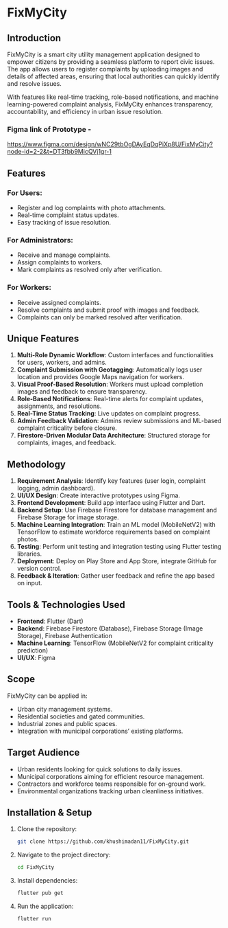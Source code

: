 # FixMyCity 

## Introduction
FixMyCity is a smart city utility management application designed to empower citizens by providing a seamless platform to report civic issues. The app allows users to register complaints by uploading images and details of affected areas, ensuring that local authorities can quickly identify and resolve issues.

With features like real-time tracking, role-based notifications, and machine learning-powered complaint analysis, FixMyCity enhances transparency, accountability, and efficiency in urban issue resolution.

### Figma link of Prototype - 
https://www.figma.com/design/wNC29tbOgDAyEqDqPiXp8U/FixMyCity?node-id=2-2&t=DT3fbb9MicQVj1gr-1

## Features
### For Users:
- Register and log complaints with photo attachments.
- Real-time complaint status updates.
- Easy tracking of issue resolution.

### For Administrators:
- Receive and manage complaints.
- Assign complaints to workers.
- Mark complaints as resolved only after verification.

### For Workers:
- Receive assigned complaints.
- Resolve complaints and submit proof with images and feedback.
- Complaints can only be marked resolved after verification.

## Unique Features
1. **Multi-Role Dynamic Workflow**: Custom interfaces and functionalities for users, workers, and admins.
2. **Complaint Submission with Geotagging**: Automatically logs user location and provides Google Maps navigation for workers.
3. **Visual Proof-Based Resolution**: Workers must upload completion images and feedback to ensure transparency.
4. **Role-Based Notifications**: Real-time alerts for complaint updates, assignments, and resolutions.
5. **Real-Time Status Tracking**: Live updates on complaint progress.
6. **Admin Feedback Validation**: Admins review submissions and ML-based complaint criticality before closure.
7. **Firestore-Driven Modular Data Architecture**: Structured storage for complaints, images, and feedback.

## Methodology
1. **Requirement Analysis**: Identify key features (user login, complaint logging, admin dashboard).
2. **UI/UX Design**: Create interactive prototypes using Figma.
3. **Frontend Development**: Build app interface using Flutter and Dart.
4. **Backend Setup**: Use Firebase Firestore for database management and Firebase Storage for image storage.
5. **Machine Learning Integration**: Train an ML model (MobileNetV2) with TensorFlow to estimate workforce requirements based on complaint photos.
6. **Testing**: Perform unit testing and integration testing using Flutter testing libraries.
7. **Deployment**: Deploy on Play Store and App Store, integrate GitHub for version control.
8. **Feedback & Iteration**: Gather user feedback and refine the app based on input.

## Tools & Technologies Used
- **Frontend**: Flutter (Dart)
- **Backend**: Firebase Firestore (Database), Firebase Storage (Image Storage), Firebase Authentication
- **Machine Learning**: TensorFlow (MobileNetV2 for complaint criticality prediction)
- **UI/UX**: Figma

## Scope
FixMyCity can be applied in:
- Urban city management systems.
- Residential societies and gated communities.
- Industrial zones and public spaces.
- Integration with municipal corporations’ existing platforms.

## Target Audience
- Urban residents looking for quick solutions to daily issues.
- Municipal corporations aiming for efficient resource management.
- Contractors and workforce teams responsible for on-ground work.
- Environmental organizations tracking urban cleanliness initiatives.

## Installation & Setup
1. Clone the repository:
   ```sh
   git clone https://github.com/khushimadan11/FixMyCity.git
   ```
2. Navigate to the project directory:
   ```sh
   cd FixMyCity
   ```
3. Install dependencies:
   ```sh
   flutter pub get
   ```
4. Run the application:
   ```sh
   flutter run
   ```





